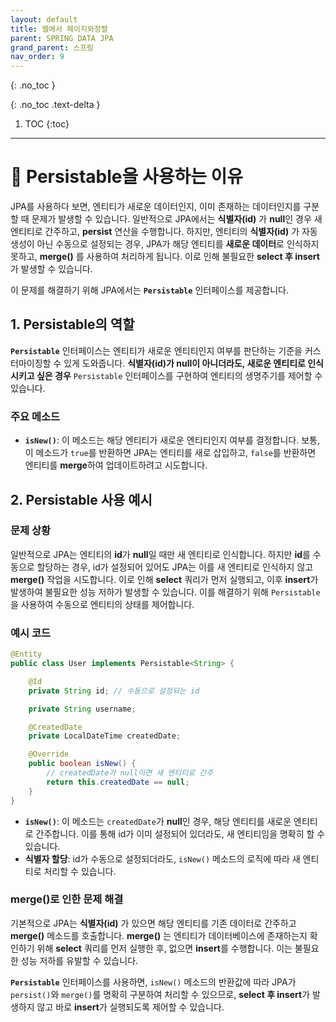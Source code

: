 ```yaml
---
layout: default
title: 웹에서 페이지와정렬
parent: SPRING DATA JPA
grand_parent: 스프링
nav_order: 9
---
```


{: .no_toc }
 
{: .no_toc .text-delta }

1. TOC
{:toc}

---

# 📝 Persistable을 사용하는 이유

JPA를 사용하다 보면, 엔티티가 새로운 데이터인지, 이미 존재하는 데이터인지를 구분할 때 문제가 발생할 수 있습니다. 일반적으로 JPA에서는 **식별자(id)** 가 **null**인 경우 새 엔티티로 간주하고, **persist** 연산을 수행합니다. 하지만, 엔티티의 **식별자(id)** 가 자동 생성이 아닌 수동으로 설정되는 경우, JPA가 해당 엔티티를 **새로운 데이터**로 인식하지 못하고, **merge()** 를 사용하여 처리하게 됩니다. 이로 인해 불필요한 **select 후 insert**가 발생할 수 있습니다.

이 문제를 해결하기 위해 JPA에서는 **`Persistable`** 인터페이스를 제공합니다.

## 1. Persistable의 역할

**`Persistable`** 인터페이스는 엔티티가 새로운 엔티티인지 여부를 판단하는 기준을 커스터마이징할 수 있게 도와줍니다. **식별자(id)가 null이 아니더라도, 새로운 엔티티로 인식시키고 싶은 경우** `Persistable` 인터페이스를 구현하여 엔티티의 생명주기를 제어할 수 있습니다.

### 주요 메소드

- **`isNew()`**: 이 메소드는 해당 엔티티가 새로운 엔티티인지 여부를 결정합니다. 보통, 이 메소드가 `true`를 반환하면 JPA는 엔티티를 새로 삽입하고, `false`를 반환하면 엔티티를 **merge**하여 업데이트하려고 시도합니다.

## 2. Persistable 사용 예시

### 문제 상황

일반적으로 JPA는 엔티티의 **id**가 **null**일 때만 새 엔티티로 인식합니다. 하지만 **id**를 수동으로 할당하는 경우, id가 설정되어 있어도 JPA는 이를 새 엔티티로 인식하지 않고 **merge()** 작업을 시도합니다. 이로 인해 **select** 쿼리가 먼저 실행되고, 이후 **insert**가 발생하여 불필요한 성능 저하가 발생할 수 있습니다. 이를 해결하기 위해 `Persistable`을 사용하여 수동으로 엔티티의 상태를 제어합니다.

### 예시 코드

```java
@Entity
public class User implements Persistable<String> {

    @Id
    private String id; // 수동으로 설정되는 id

    private String username;

    @CreatedDate
    private LocalDateTime createdDate;

    @Override
    public boolean isNew() {
        // createdDate가 null이면 새 엔티티로 간주
        return this.createdDate == null;
    }
}
```

- **`isNew()`**: 이 메소드는 `createdDate`가 **null**인 경우, 해당 엔티티를 새로운 엔티티로 간주합니다. 이를 통해 id가 이미 설정되어 있더라도, 새 엔티티임을 명확히 할 수 있습니다.
- **식별자 할당**: id가 수동으로 설정되더라도, `isNew()` 메소드의 로직에 따라 새 엔티티로 처리할 수 있습니다.

### merge()로 인한 문제 해결

기본적으로 JPA는 **식별자(id)** 가 있으면 해당 엔티티를 기존 데이터로 간주하고 **merge()** 메소드를 호출합니다. **merge()** 는 엔티티가 데이터베이스에 존재하는지 확인하기 위해 **select** 쿼리를 먼저 실행한 후, 없으면 **insert**를 수행합니다. 이는 불필요한 성능 저하를 유발할 수 있습니다.

**`Persistable`** 인터페이스를 사용하면, `isNew()` 메소드의 반환값에 따라 JPA가 `persist()`와 `merge()`를 명확히 구분하여 처리할 수 있으므로, **select 후 insert**가 발생하지 않고 바로 **insert**가 실행되도록 제어할 수 있습니다.
